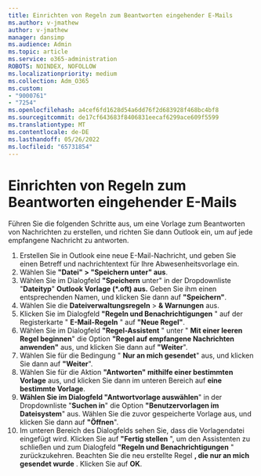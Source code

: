 ```yaml
---
title: Einrichten von Regeln zum Beantworten eingehender E-Mails
ms.author: v-jmathew
author: v-jmathew
manager: dansimp
ms.audience: Admin
ms.topic: article
ms.service: o365-administration
ROBOTS: NOINDEX, NOFOLLOW
ms.localizationpriority: medium
ms.collection: Adm_O365
ms.custom:
- "9000761"
- "7254"
ms.openlocfilehash: a4cef6fd1628d54a6dd76f2d683928f468bc4bf8
ms.sourcegitcommit: de17cf643683f8406831eecaf6299ace609f5599
ms.translationtype: MT
ms.contentlocale: de-DE
ms.lasthandoff: 05/26/2022
ms.locfileid: "65731854"
---
```

# <a name="set-up-rules-to-reply-to-incoming-emails"></a>Einrichten von Regeln zum Beantworten eingehender E-Mails

Führen Sie die folgenden Schritte aus, um eine Vorlage zum Beantworten von Nachrichten zu erstellen, und richten Sie dann Outlook ein, um auf jede empfangene Nachricht zu antworten.

1. Erstellen Sie in Outlook eine neue E-Mail-Nachricht, und geben Sie einen Betreff und nachrichtentext für Ihre Abwesenheitsvorlage ein.
2. Wählen Sie **"Datei" > "Speichern unter" aus**.
3. Wählen Sie im Dialogfeld **"Speichern** unter" in der Dropdownliste "**Dateityp**" **Outlook Vorlage (*.oft) aus.** Geben Sie ihm einen entsprechenden Namen, und klicken Sie dann auf **"Speichern"**.
4. Wählen Sie die **Dateiverwaltungsregeln** > **& Warnungen** aus.
5. Klicken Sie im Dialogfeld **"Regeln und Benachrichtigungen** " auf der Registerkarte " **E-Mail-Regeln** " auf **"Neue Regel"**.
6. Wählen Sie im Dialogfeld **"Regel-Assistent** " unter " **Mit einer leeren Regel beginnen**" die Option **"Regel auf empfangene Nachrichten anwenden"** aus, und klicken Sie dann auf **"Weiter**".
7. Wählen Sie für die Bedingung " **Nur an mich gesendet**" aus, und klicken Sie dann auf **"Weiter**".
8. Wählen Sie für die Aktion **"Antworten" mithilfe einer bestimmten Vorlage** aus, und klicken Sie dann im unteren Bereich auf **eine bestimmte Vorlage**.
9. **Wählen Sie im Dialogfeld "Antwortvorlage auswählen**" in der Dropdownliste "**Suchen in**" die Option **"Benutzervorlagen im Dateisystem**" aus. Wählen Sie die zuvor gespeicherte Vorlage aus, und klicken Sie dann auf **"Öffnen**".
10. Im unteren Bereich des Dialogfelds sehen Sie, dass die Vorlagendatei eingefügt wird. Klicken Sie auf **"Fertig stellen** ", um den Assistenten zu schließen und zum Dialogfeld **"Regeln und Benachrichtigungen** " zurückzukehren. Beachten Sie die neu erstellte Regel **, die nur an mich gesendet wurde** . Klicken Sie auf **OK**.
